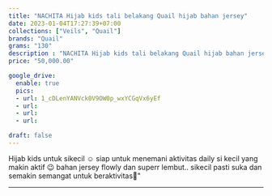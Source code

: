 ```yaml
---
title: "NACHITA Hijab kids tali belakang Quail hijab bahan jersey"
date: 2023-01-04T17:27:39+07:00
collections: ["Veils", "Quail"]
brands: "Quail"
grams: "130"
description : "NACHITA Hijab kids tali belakang Quail hijab bahan jersey"
price: "50,000.00"

google_drive:
  enable: true
  pics:
  - url: 1_cDLenYANVck0V9OW0p_wxYCGqVx6yEf
  - url: 
  - url: 
  - url: 

draft: false
---
```


Hijab kids untuk sikecil ☺️ siap untuk menemani aktivitas daily si kecil yang makin aktif 😉 bahan jersey flowly dan superr lembut.. sikecil pasti suka dan semakin semangat untuk beraktivitas🥳"

----    
 
